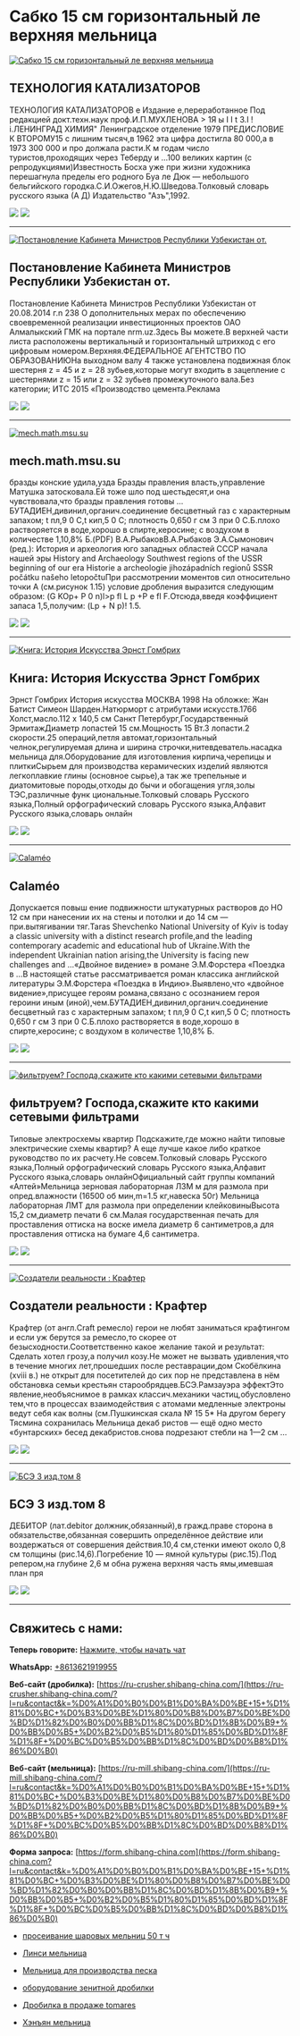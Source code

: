 # Сабко 15 см горизонтальный ле верхняя мельница

<a href="https://swt.shibang-china.com/?l=ru&img&k=%D0%A1%D0%B0%D0%B1%D0%BA%D0%BE+15+%D1%81%D0%BC+%D0%B3%D0%BE%D1%80%D0%B8%D0%B7%D0%BE%D0%BD%D1%82%D0%B0%D0%BB%D1%8C%D0%BD%D1%8B%D0%B9+%D0%BB%D0%B5+%D0%B2%D0%B5%D1%80%D1%85%D0%BD%D1%8F%D1%8F+%D0%BC%D0%B5%D0%BB%D1%8C%D0%BD%D0%B8%D1%86%D0%B0" target="_blank">![Сабко 15 см горизонтальный ле верхняя мельница](http://static.shibang-china.com/all-800x300/491.jpg)</a>

## ТЕХНОЛОГИЯ КАТАЛИЗАТОРОВ
ТЕХНОЛОГИЯ КАТАЛИЗАТОРОВ е Издание е,переработанное Под редакцией докт.техн.наук проф.И.П.МУХЛЕНОВА &gt; 1Я ы I I t 3.I ! i.ЛЕНИНГРАД ХИМИЯ&quot; Ленинградское отделение 1979 ПРЕДИСЛОВИЕ К ВТОРОМУ15 с лишним тысяч,в 1962 эта цифра достигла 80 000,а в 1973 300 000 и про должала расти.К м годам число туристов,проходящих через Теберду и …100 великих картин (с репродукциями)Известность Босха уже при жизни художника перешагнула пределы его родного Буа ле Дюк — небольшого бельгийского городка.С.И.Ожегов,Н.Ю.Шведова.Толковый словарь русского языка (А Д) Издательство &quot;Азъ&quot;,1992.


<a href="https://whatsapp.shibangsoft.com/WhatsApp.php" target="_blank" title="WhatsApp">![](http://static.shibang-china.com/icon/whatsapp.png)</a> <a href="https://swt.shibang-china.com/?l=ru&icon&k=%D0%A1%D0%B0%D0%B1%D0%BA%D0%BE+15+%D1%81%D0%BC+%D0%B3%D0%BE%D1%80%D0%B8%D0%B7%D0%BE%D0%BD%D1%82%D0%B0%D0%BB%D1%8C%D0%BD%D1%8B%D0%B9+%D0%BB%D0%B5+%D0%B2%D0%B5%D1%80%D1%85%D0%BD%D1%8F%D1%8F+%D0%BC%D0%B5%D0%BB%D1%8C%D0%BD%D0%B8%D1%86%D0%B0" target="_blank">![](http://static.shibang-china.com/icon/chat-ru.png)</a>

---

<a href="https://swt.shibang-china.com/?l=ru&img&k=%D0%A1%D0%B0%D0%B1%D0%BA%D0%BE+15+%D1%81%D0%BC+%D0%B3%D0%BE%D1%80%D0%B8%D0%B7%D0%BE%D0%BD%D1%82%D0%B0%D0%BB%D1%8C%D0%BD%D1%8B%D0%B9+%D0%BB%D0%B5+%D0%B2%D0%B5%D1%80%D1%85%D0%BD%D1%8F%D1%8F+%D0%BC%D0%B5%D0%BB%D1%8C%D0%BD%D0%B8%D1%86%D0%B0" target="_blank">![Постановление Кабинета Министров Республики Узбекистан от.](http://static.shibang-china.com/all-800x300/160.jpg)</a>

## Постановление Кабинета Министров Республики Узбекистан от.
Постановление Кабинета Министров Республики Узбекистан от 20.08.2014 г.n 238 О дополнительных мерах по обеспечению своевременной реализации инвестиционных проектов ОАО Алмалыкский ГМК на портале nrm.uz.Здесь Вы можете.В верхней части листа расположены вертикальный и горизонтальный штрихкод с его цифровым номером.Верхняя.ФЕДЕРАЛЬНОЕ АГЕНТСТВО ПО ОБРАЗОВАНИЮНа выходном валу 4 также установлена подвижная блок шестерня z = 45 и z = 28 зубьев,которые могут входить в зацепление с шестернями z = 15 или z = 32 зубьев промежуточного вала.Без категории; ИТС 2015 &#171;Производство цемента.Реклама


<a href="https://whatsapp.shibangsoft.com/WhatsApp.php" target="_blank" title="WhatsApp">![](http://static.shibang-china.com/icon/whatsapp.png)</a> <a href="https://swt.shibang-china.com/?l=ru&icon&k=%D0%A1%D0%B0%D0%B1%D0%BA%D0%BE+15+%D1%81%D0%BC+%D0%B3%D0%BE%D1%80%D0%B8%D0%B7%D0%BE%D0%BD%D1%82%D0%B0%D0%BB%D1%8C%D0%BD%D1%8B%D0%B9+%D0%BB%D0%B5+%D0%B2%D0%B5%D1%80%D1%85%D0%BD%D1%8F%D1%8F+%D0%BC%D0%B5%D0%BB%D1%8C%D0%BD%D0%B8%D1%86%D0%B0" target="_blank">![](http://static.shibang-china.com/icon/chat-ru.png)</a>

---

<a href="https://swt.shibang-china.com/?l=ru&img&k=%D0%A1%D0%B0%D0%B1%D0%BA%D0%BE+15+%D1%81%D0%BC+%D0%B3%D0%BE%D1%80%D0%B8%D0%B7%D0%BE%D0%BD%D1%82%D0%B0%D0%BB%D1%8C%D0%BD%D1%8B%D0%B9+%D0%BB%D0%B5+%D0%B2%D0%B5%D1%80%D1%85%D0%BD%D1%8F%D1%8F+%D0%BC%D0%B5%D0%BB%D1%8C%D0%BD%D0%B8%D1%86%D0%B0" target="_blank">![mech.math.msu.su](http://static.shibang-china.com/all-800x300/1163.jpg)</a>

## mech.math.msu.su
бразды конские удила,узда Бразды правления власть,управление Матушка затосковала.Ей тоже шло под шестьдесят,и она чувствовала,что бразды правления готовы …БУТАДИЕН,дивинил,органич.соединение бесцветный газ с характерным запахом; t пл,9 0 С,t кип,5 0 С; плотность 0,650 г см 3 при 0 С.Б.плохо растворяется в воде,хорошо в спирте,керосине; с воздухом в количестве 1,10,8% Б.(PDF) В.А.РыбаковВ.А.Рыбаков Э.А.Сымонович (ред.): История и археология юго западных областей СССР начала нашей эры History and Archaeology Southwest regions of the USSR beginning of our era Historie a archeologie jihoz&#225;padn&#237;ch regionů SSSR poč&#225;tku našeho letopočtuПри рассмотрении моментов сил относительно точки А (см.рисунок 1.15) условие дробления выразится следующим образом: (G KOp+ P 0 n)l&gt;p fl L p +P e fl F.Отсюда,введя коэффициент запаса 1,5,получим: (Lp + N p)! 1.5.


<a href="https://whatsapp.shibangsoft.com/WhatsApp.php" target="_blank" title="WhatsApp">![](http://static.shibang-china.com/icon/whatsapp.png)</a> <a href="https://swt.shibang-china.com/?l=ru&icon&k=%D0%A1%D0%B0%D0%B1%D0%BA%D0%BE+15+%D1%81%D0%BC+%D0%B3%D0%BE%D1%80%D0%B8%D0%B7%D0%BE%D0%BD%D1%82%D0%B0%D0%BB%D1%8C%D0%BD%D1%8B%D0%B9+%D0%BB%D0%B5+%D0%B2%D0%B5%D1%80%D1%85%D0%BD%D1%8F%D1%8F+%D0%BC%D0%B5%D0%BB%D1%8C%D0%BD%D0%B8%D1%86%D0%B0" target="_blank">![](http://static.shibang-china.com/icon/chat-ru.png)</a>

---

<a href="https://swt.shibang-china.com/?l=ru&img&k=%D0%A1%D0%B0%D0%B1%D0%BA%D0%BE+15+%D1%81%D0%BC+%D0%B3%D0%BE%D1%80%D0%B8%D0%B7%D0%BE%D0%BD%D1%82%D0%B0%D0%BB%D1%8C%D0%BD%D1%8B%D0%B9+%D0%BB%D0%B5+%D0%B2%D0%B5%D1%80%D1%85%D0%BD%D1%8F%D1%8F+%D0%BC%D0%B5%D0%BB%D1%8C%D0%BD%D0%B8%D1%86%D0%B0" target="_blank">![Книга: История Искусства Эрнст Гомбрих](http://static.shibang-china.com/all-800x300/439.jpg)</a>

## Книга: История Искусства Эрнст Гомбрих
Эрнст Гомбрих История искусства МОСКВА 1998 На обложке: Жан Батист Симеон Шарден.Натюрморт с атрибутами искусств.1766 Холст,масло.112 х 140,5 см Санкт Петербург,Государственный ЭрмитажДиаметр лопастей 15 см.Мощность 15 Вт.3 лопасти.2 скорости.25 операций,петля автомат,горизонтальный челнок,регулируемая длина и ширина строчки,нитевдеватель.насадка мельница для.Оборудование для изготовления кирпича,черепицы и плиткиСырьем для производства керамических изделий являются легкоплавкие глины (основное сырье),а так же трепельные и диатомитовые породы,отходы до бычи и обогащения угля,золы ТЭС,различные функ циональные.Толковый словарь Русского языка,Полный орфографический словарь Русского языка,Алфавит Русского языка,словарь онлайн


<a href="https://whatsapp.shibangsoft.com/WhatsApp.php" target="_blank" title="WhatsApp">![](http://static.shibang-china.com/icon/whatsapp.png)</a> <a href="https://swt.shibang-china.com/?l=ru&icon&k=%D0%A1%D0%B0%D0%B1%D0%BA%D0%BE+15+%D1%81%D0%BC+%D0%B3%D0%BE%D1%80%D0%B8%D0%B7%D0%BE%D0%BD%D1%82%D0%B0%D0%BB%D1%8C%D0%BD%D1%8B%D0%B9+%D0%BB%D0%B5+%D0%B2%D0%B5%D1%80%D1%85%D0%BD%D1%8F%D1%8F+%D0%BC%D0%B5%D0%BB%D1%8C%D0%BD%D0%B8%D1%86%D0%B0" target="_blank">![](http://static.shibang-china.com/icon/chat-ru.png)</a>

---

<a href="https://swt.shibang-china.com/?l=ru&img&k=%D0%A1%D0%B0%D0%B1%D0%BA%D0%BE+15+%D1%81%D0%BC+%D0%B3%D0%BE%D1%80%D0%B8%D0%B7%D0%BE%D0%BD%D1%82%D0%B0%D0%BB%D1%8C%D0%BD%D1%8B%D0%B9+%D0%BB%D0%B5+%D0%B2%D0%B5%D1%80%D1%85%D0%BD%D1%8F%D1%8F+%D0%BC%D0%B5%D0%BB%D1%8C%D0%BD%D0%B8%D1%86%D0%B0" target="_blank">![Calam&#233;o](http://static.shibang-china.com/all-800x300/1184.jpg)</a>

## Calam&#233;o
Допускается повыш ение подвижности штукатурных растворов до НО 12 см при нанесении их на стены и потолки и до 14 см — при.вытягивании тяг.Taras Shevchenko National University of Kyiv is today a classic university with a distinct research profile,and the leading contemporary academic and educational hub of Ukraine.With the independent Ukrainian nation arising,the University is facing new challenges and …&#171;Двойное видение&#187; в романе Э.М.Форстера &#171;Поездка в …В настоящей статье рассматривается роман классика английской литературы Э.М.Форстера &#171;Поездка в Индию&#187;.Выявлено,что &#171;двойное видение&#187;,присущее героям романа,связано с осознанием героя героини иным (иной),чем.БУТАДИЕН,дивинил,органич.соединение бесцветный газ с характерным запахом; t пл,9 0 С,t кип,5 0 С; плотность 0,650 г см 3 при 0 С.Б.плохо растворяется в воде,хорошо в спирте,керосине; с воздухом в количестве 1,10,8% Б.


<a href="https://whatsapp.shibangsoft.com/WhatsApp.php" target="_blank" title="WhatsApp">![](http://static.shibang-china.com/icon/whatsapp.png)</a> <a href="https://swt.shibang-china.com/?l=ru&icon&k=%D0%A1%D0%B0%D0%B1%D0%BA%D0%BE+15+%D1%81%D0%BC+%D0%B3%D0%BE%D1%80%D0%B8%D0%B7%D0%BE%D0%BD%D1%82%D0%B0%D0%BB%D1%8C%D0%BD%D1%8B%D0%B9+%D0%BB%D0%B5+%D0%B2%D0%B5%D1%80%D1%85%D0%BD%D1%8F%D1%8F+%D0%BC%D0%B5%D0%BB%D1%8C%D0%BD%D0%B8%D1%86%D0%B0" target="_blank">![](http://static.shibang-china.com/icon/chat-ru.png)</a>

---

<a href="https://swt.shibang-china.com/?l=ru&img&k=%D0%A1%D0%B0%D0%B1%D0%BA%D0%BE+15+%D1%81%D0%BC+%D0%B3%D0%BE%D1%80%D0%B8%D0%B7%D0%BE%D0%BD%D1%82%D0%B0%D0%BB%D1%8C%D0%BD%D1%8B%D0%B9+%D0%BB%D0%B5+%D0%B2%D0%B5%D1%80%D1%85%D0%BD%D1%8F%D1%8F+%D0%BC%D0%B5%D0%BB%D1%8C%D0%BD%D0%B8%D1%86%D0%B0" target="_blank">![фильтруем? Господа,скажите кто какими сетевыми фильтрами](http://static.shibang-china.com/all-800x300/1342.jpg)</a>

## фильтруем? Господа,скажите кто какими сетевыми фильтрами
Типовые электросхемы квартир Подскажите,где можно найти типовые электрические схемы квартир? А еще лучше какое либо краткое руководство по их расчету.Не совсем.Толковый словарь Русского языка,Полный орфографический словарь Русского языка,Алфавит Русского языка,словарь онлайнОфициальный сайт группы компаний &#171;Алтей&#187;Мельница зерновая лабораторная ЛЗМ м для размола при опред.влажности (16500 об мин,m=1.5 кг,навеска 50г) Мельница лабораторная ЛМТ для размола при определении клейковиныВысота 15,2 см,диаметр печати 6 см.Малая государственная печать для проставления оттиска на воске имела диаметр 6 сантиметров,а для проставления оттиска на бумаге 4,6 сантиметра.


<a href="https://whatsapp.shibangsoft.com/WhatsApp.php" target="_blank" title="WhatsApp">![](http://static.shibang-china.com/icon/whatsapp.png)</a> <a href="https://swt.shibang-china.com/?l=ru&icon&k=%D0%A1%D0%B0%D0%B1%D0%BA%D0%BE+15+%D1%81%D0%BC+%D0%B3%D0%BE%D1%80%D0%B8%D0%B7%D0%BE%D0%BD%D1%82%D0%B0%D0%BB%D1%8C%D0%BD%D1%8B%D0%B9+%D0%BB%D0%B5+%D0%B2%D0%B5%D1%80%D1%85%D0%BD%D1%8F%D1%8F+%D0%BC%D0%B5%D0%BB%D1%8C%D0%BD%D0%B8%D1%86%D0%B0" target="_blank">![](http://static.shibang-china.com/icon/chat-ru.png)</a>

---

<a href="https://swt.shibang-china.com/?l=ru&img&k=%D0%A1%D0%B0%D0%B1%D0%BA%D0%BE+15+%D1%81%D0%BC+%D0%B3%D0%BE%D1%80%D0%B8%D0%B7%D0%BE%D0%BD%D1%82%D0%B0%D0%BB%D1%8C%D0%BD%D1%8B%D0%B9+%D0%BB%D0%B5+%D0%B2%D0%B5%D1%80%D1%85%D0%BD%D1%8F%D1%8F+%D0%BC%D0%B5%D0%BB%D1%8C%D0%BD%D0%B8%D1%86%D0%B0" target="_blank">![Создатели реальности : Крафтер](http://static.shibang-china.com/all-800x300/41.jpg)</a>

## Создатели реальности : Крафтер
Крафтер (от англ.Craft ремесло) герои не любят заниматься крафтингом и если уж берутся за ремесло,то скорее от безысходности.Соответственно какое желание такой и результат: Сделать хотел грозу,а получил козу.Не может не вызвать удивления,что в течение многих лет,прошедших после реставрации,дом Скобёлкина (xviii в.) не открыт для посетителей до сих пор не представлена в нём обстановка семьи крестьян старообрядцев.БСЭ.Рамзауэра эффектЭто явление,необъяснимое в рамках классич.механики частиц,обусловлено тем,что в процессах взаимодействия с атомами медленные электроны ведут себя как волны (см.Пушкинская скала № 15 5* На другом берегу Тясмина сохранилась Мельница декаб&#173; ристов — ещё одно место &#171;бунтарских&#187; бесед декабристов.снова подрезают стебли на 1—2 см …


<a href="https://whatsapp.shibangsoft.com/WhatsApp.php" target="_blank" title="WhatsApp">![](http://static.shibang-china.com/icon/whatsapp.png)</a> <a href="https://swt.shibang-china.com/?l=ru&icon&k=%D0%A1%D0%B0%D0%B1%D0%BA%D0%BE+15+%D1%81%D0%BC+%D0%B3%D0%BE%D1%80%D0%B8%D0%B7%D0%BE%D0%BD%D1%82%D0%B0%D0%BB%D1%8C%D0%BD%D1%8B%D0%B9+%D0%BB%D0%B5+%D0%B2%D0%B5%D1%80%D1%85%D0%BD%D1%8F%D1%8F+%D0%BC%D0%B5%D0%BB%D1%8C%D0%BD%D0%B8%D1%86%D0%B0" target="_blank">![](http://static.shibang-china.com/icon/chat-ru.png)</a>

---

<a href="https://swt.shibang-china.com/?l=ru&img&k=%D0%A1%D0%B0%D0%B1%D0%BA%D0%BE+15+%D1%81%D0%BC+%D0%B3%D0%BE%D1%80%D0%B8%D0%B7%D0%BE%D0%BD%D1%82%D0%B0%D0%BB%D1%8C%D0%BD%D1%8B%D0%B9+%D0%BB%D0%B5+%D0%B2%D0%B5%D1%80%D1%85%D0%BD%D1%8F%D1%8F+%D0%BC%D0%B5%D0%BB%D1%8C%D0%BD%D0%B8%D1%86%D0%B0" target="_blank">![БСЭ 3 изд.том 8](http://static.shibang-china.com/all-800x300/1261.jpg)</a>

## БСЭ 3 изд.том 8
ДЕБИТОР (лат.debitor должник,обязанный),в гражд.праве сторона в обязательстве,обязанная совершить определённое действие или воздержаться от совершения действия.10,4 см,стенки имеют около 0,8 см толщины (рис.14,6).Погребение 10 — ямной культуры (рис.15).Под репером,на глубине 2,6 м обна ружена верхняя часть ямы,имевшая план пря

<a href="https://whatsapp.shibangsoft.com/WhatsApp.php" target="_blank" title="WhatsApp">![](http://static.shibang-china.com/icon/whatsapp.png)</a> <a href="https://swt.shibang-china.com/?l=ru&icon&k=%D0%A1%D0%B0%D0%B1%D0%BA%D0%BE+15+%D1%81%D0%BC+%D0%B3%D0%BE%D1%80%D0%B8%D0%B7%D0%BE%D0%BD%D1%82%D0%B0%D0%BB%D1%8C%D0%BD%D1%8B%D0%B9+%D0%BB%D0%B5+%D0%B2%D0%B5%D1%80%D1%85%D0%BD%D1%8F%D1%8F+%D0%BC%D0%B5%D0%BB%D1%8C%D0%BD%D0%B8%D1%86%D0%B0" target="_blank">![](http://static.shibang-china.com/icon/chat-ru.png)</a>

---
## Свяжитесь с нами:

**Теперь говорите:** [Нажмите, чтобы начать чат](https://swt.shibang-china.com?l=ru&contact&k=%D0%A1%D0%B0%D0%B1%D0%BA%D0%BE+15+%D1%81%D0%BC+%D0%B3%D0%BE%D1%80%D0%B8%D0%B7%D0%BE%D0%BD%D1%82%D0%B0%D0%BB%D1%8C%D0%BD%D1%8B%D0%B9+%D0%BB%D0%B5+%D0%B2%D0%B5%D1%80%D1%85%D0%BD%D1%8F%D1%8F+%D0%BC%D0%B5%D0%BB%D1%8C%D0%BD%D0%B8%D1%86%D0%B0)

**WhatsApp:**  [+8613621919955](https://whatsapp.shibangsoft.com/WhatsApp.php)

**Веб-сайт (дробилка):** [https://ru-crusher.shibang-china.com/](https://ru-crusher.shibang-china.com/?l=ru&contact&k=%D0%A1%D0%B0%D0%B1%D0%BA%D0%BE+15+%D1%81%D0%BC+%D0%B3%D0%BE%D1%80%D0%B8%D0%B7%D0%BE%D0%BD%D1%82%D0%B0%D0%BB%D1%8C%D0%BD%D1%8B%D0%B9+%D0%BB%D0%B5+%D0%B2%D0%B5%D1%80%D1%85%D0%BD%D1%8F%D1%8F+%D0%BC%D0%B5%D0%BB%D1%8C%D0%BD%D0%B8%D1%86%D0%B0)

**Веб-сайт (мельница):** [https://ru-mill.shibang-china.com/](https://ru-mill.shibang-china.com/?l=ru&contact&k=%D0%A1%D0%B0%D0%B1%D0%BA%D0%BE+15+%D1%81%D0%BC+%D0%B3%D0%BE%D1%80%D0%B8%D0%B7%D0%BE%D0%BD%D1%82%D0%B0%D0%BB%D1%8C%D0%BD%D1%8B%D0%B9+%D0%BB%D0%B5+%D0%B2%D0%B5%D1%80%D1%85%D0%BD%D1%8F%D1%8F+%D0%BC%D0%B5%D0%BB%D1%8C%D0%BD%D0%B8%D1%86%D0%B0)

**Форма запроса:** [https://form.shibang-china.com](https://form.shibang-china.com?l=ru&contact&k=%D0%A1%D0%B0%D0%B1%D0%BA%D0%BE+15+%D1%81%D0%BC+%D0%B3%D0%BE%D1%80%D0%B8%D0%B7%D0%BE%D0%BD%D1%82%D0%B0%D0%BB%D1%8C%D0%BD%D1%8B%D0%B9+%D0%BB%D0%B5+%D0%B2%D0%B5%D1%80%D1%85%D0%BD%D1%8F%D1%8F+%D0%BC%D0%B5%D0%BB%D1%8C%D0%BD%D0%B8%D1%86%D0%B0)

* [просеивание шаровых мельниц 50 т  ч](../135/%D0%BF%D1%80%D0%BE%D1%81%D0%B5%D0%B8%D0%B2%D0%B0%D0%BD%D0%B8%D0%B5%20%D1%88%D0%B0%D1%80%D0%BE%D0%B2%D1%8B%D1%85%20%D0%BC%D0%B5%D0%BB%D1%8C%D0%BD%D0%B8%D1%86%2050%20%D1%82%20%20%D1%87.md)

* [Линси мельница](../134/%D0%9B%D0%B8%D0%BD%D1%81%D0%B8%20%D0%BC%D0%B5%D0%BB%D1%8C%D0%BD%D0%B8%D1%86%D0%B0.md)

* [Мельница для производства песка](../133/%D0%9C%D0%B5%D0%BB%D1%8C%D0%BD%D0%B8%D1%86%D0%B0%20%D0%B4%D0%BB%D1%8F%20%D0%BF%D1%80%D0%BE%D0%B8%D0%B7%D0%B2%D0%BE%D0%B4%D1%81%D1%82%D0%B2%D0%B0%20%D0%BF%D0%B5%D1%81%D0%BA%D0%B0.md)

* [оборудование зенитной дробилки](../132/%D0%BE%D0%B1%D0%BE%D1%80%D1%83%D0%B4%D0%BE%D0%B2%D0%B0%D0%BD%D0%B8%D0%B5%20%D0%B7%D0%B5%D0%BD%D0%B8%D1%82%D0%BD%D0%BE%D0%B9%20%D0%B4%D1%80%D0%BE%D0%B1%D0%B8%D0%BB%D0%BA%D0%B8.md)

* [Дробилка в продаже tomares](../132/%D0%94%D1%80%D0%BE%D0%B1%D0%B8%D0%BB%D0%BA%D0%B0%20%D0%B2%20%D0%BF%D1%80%D0%BE%D0%B4%D0%B0%D0%B6%D0%B5%20tomares.md)

* [Хэнъян мельница](../133/%D0%A5%D1%8D%D0%BD%D1%8A%D1%8F%D0%BD%20%D0%BC%D0%B5%D0%BB%D1%8C%D0%BD%D0%B8%D1%86%D0%B0.md)